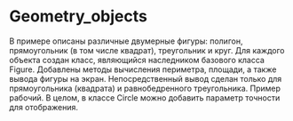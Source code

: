# Geometry_objects
 
 В примере описаны различные двумерные фигуры: полигон, прямоугольник (в том числе квадрат), треугольник и круг. Для каждого объекта создан класс, являющийся наследником базового класса Figure. Добавлены методы вычисления периметра, площади, а также вывода фигуры на экран. Непосредственный вывод сделан только для прямоугольника (квадрата) и равнобедренного треугольника. Пример рабочий.
В целом, в классе Circle можно добавить параметр точности для отображения. 
